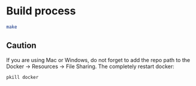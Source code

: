 # Build process

```bash
make
```

## Caution
If you are using Mac or Windows, do not forget to add the repo path to the Docker -> Resources -> File Sharing. The completely restart docker:
```bash
pkill docker
```